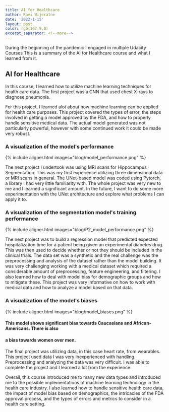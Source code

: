 ```yaml
---
title: AI for Healthcare
author: Ravi Wijeratne
date: '2022-1-15'
layout: post
color: rgb(107,9,0)
excerpt_separator: <!--more-->
---
```


During the beginning of the pandemic I engaged in multiple Udacity Courses
This  is a summary of the AI for Healthcare course and what I learned from it.

## AI for Healthcare

In this course, I learned how to utilize machine learning techniques for health care
data. 
The first project was a CNN that used chest X-rays to diagnose pneumonia.

For this project,
I learned alot about how machine learning can be applied for health care purposes. This
project covered the types of error, the steps involved in getting a model approved by the FDA, 
and how to properly handle sensitive medical data. The actual model generated was not
particularly powerful, however with some continued work it could be made very robust.

### A visualization of the model's performance
{% include aligner.html images="blog/model_performance.png" %}

The next project I undertook was using MRI scans for Hippocampus Segmentation. This was my
first experience utilizing three dimensional data or MRI scans in general. The UNet-based
model was coded using Pytorch, a library I had very little familiarity with. The whole
project was very new to me and I learned a significant amount. In the future, I want to
do some more experimentation with the UNet architecture and explore what problems I can
apply it to.

### A visualization of the segmentation model's training performance
{% include aligner.html images="blog/P2_model_performance.png" %}

The next project was to build a regression model that predicted expected hospitalization
time for a patient being given an experimental diabetes drug. This was then used to decide whether 
or not they should be included in the clinical trials. The data set was a synthetic and the
real challenge was the preprocessing and analysis of the dataset rather than the model building.
It was very challenging working with a medical dataset which required a considerable amount
of preprocessing, feature engineering, and filtering. I also learned how to deal with model
bias for demographic groups and how to mitigate these. This project was very informative on
how to work with medical data and how to analyze a model based on that data.

### A visualization of the model's biases
{% include aligner.html images="blog/model_biases.png" %}
#### This model shows significant bias towards Caucasians and African-Americans. There is also 
#### a bias towards women over men.

The final project was utilizing data, in this case heart rate, from wearables. This project used
data I was very inexperienced with handling. Preprocessing and analyzing the data was very
difficult. I was able to complete the project and I learned a lot from the experience.


Overall, this course introduced me to many new data types and introduced me to the 
possible implementations of machine learning technology in the health care industry. I 
also learned how to handle sensitive health care data, the impact of model bias based on
demographics, the intricacies of the FDA approval process, and the types of errors and metrics
to consider in a health care setting. 